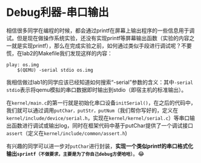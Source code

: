 # Debug利器-串口输出

相信很多同学在编程的时候，都会通过printf在屏幕上输出程序的一些信息用于调试。但是现在做操作系统实验，还没有实现printf等屏幕输出函数（实验的内容之一就是实现printf），那么在完成实验之前，如何通过类似手段进行调试呢？不要慌，在lab2的Makefile我们发现这样的内容：

```
play: os.img
	$(QEMU) -serial stdio os.img
```

我相信做过lab1的同学应该已经知道如何搜索“-serial”参数的含义：其中`-serial stdio`表示将qemu模拟的串口数据即时输出到stdio（即宿主机的标准输出）。

在`kernel/main.c`的第一行就是初始化串口设备`initSerial()`，在之后的代码中，我们就可以通过调用`putChar，putStr，putNum`（我们帮你写好的，定义在`kernel/include/device/serial.h`，实现在`kernel/kernel/serial.c`）等串口输出函数进行调试或输出log，同时在框架代码中基于putChar提供了一个调试接口`assert`（定义在`kernel/include/common/assert.h`)

有兴趣的同学可以进一步对`putChar`进行封装，**实现一个类似printf的串口格式化输出`sprintf（不做要求，主要是为了你自己debug方便哈哈）`**。:joy:
